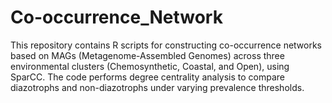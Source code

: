 # Co-occurrence_Network
This repository contains R scripts for constructing co-occurrence networks based on MAGs (Metagenome-Assembled Genomes) across three environmental clusters (Chemosynthetic, Coastal, and Open), using SparCC. The code performs degree centrality analysis to compare diazotrophs and non-diazotrophs under varying prevalence thresholds.
